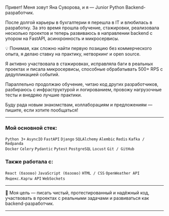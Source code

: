 Привет! Меня зовут Яна Суворова, и я — Junior Python Backend-разработчик.

После долгой карьеры в бухгалтерии я перешла в IT и влюбилась в разработку. За это время прошла обучение, стажировки, реализовала несколько проектов и теперь развиваюсь в направлении backend с упором на FastAPI, асинхронность и микросервисы.

💡 Понимая, как сложно найти первую позицию без коммерческого опыта, я делаю ставку на практику, нетворкинг и open source. 

Я активно участвовала в стажировках, исправляла баги в реальных проектах и писала микросервисы, способные обрабатывать 500+ RPS с дедупликацией событий.

Параллельно продолжаю обучение, читаю код других разработчиков, разбираюсь с инфраструктурой и логированием, провожу нагрузочные тесты и внедряю лучшие практики.

Буду рада новым знакомствам, коллаборациям и предложениям — пишите, если хотите пообщаться!

---

### Мой основной стек:

`Python 3+` `AsyncIO` `FastAPI` `Django` `SQLAlchemy` `Alembic` `Redis` `Kafka / Redpanda`  
`Docker` `Celery` `Pydantic` `Pytest` `PostgreSQL` `Locust` `Git / GitHub`

###  Также работала с:

`React (базово)` `JavaScript (базово)` `HTML / CSS` `OpenWeather API` `Яндекс.Карты API` `WebSockets`

---

🎯 Моя цель — писать чистый, протестированный и надёжный код, участвовать в проектах с реальными задачами и развиваться как backend-разработчик.


---
